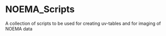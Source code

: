 # NOEMA_Scripts
A collection of scripts to be used for creating uv-tables and for imaging of NOEMA data
